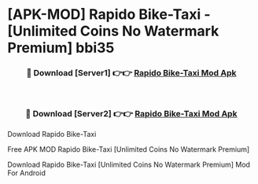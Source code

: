 # [APK-MOD] Rapido  Bike-Taxi - [Unlimited Coins No Watermark Premium] bbi35



<div align="center">
<h3>🔴 Download [Server1] 👉👉 <a href="https://momento.my/?title=Rapido__Bike-Taxi">Rapido  Bike-Taxi Mod Apk</a></h3><br>

<h3>🔴 Download [Server2] 👉👉 <a href="https://momento.my/?title=Rapido__Bike-Taxi">Rapido  Bike-Taxi Mod Apk</a></h3>
</div>



Download Rapido  Bike-Taxi 

Free APK MOD Rapido  Bike-Taxi [Unlimited Coins No Watermark Premium]

Download Rapido  Bike-Taxi [Unlimited Coins No Watermark Premium] Mod For Android
